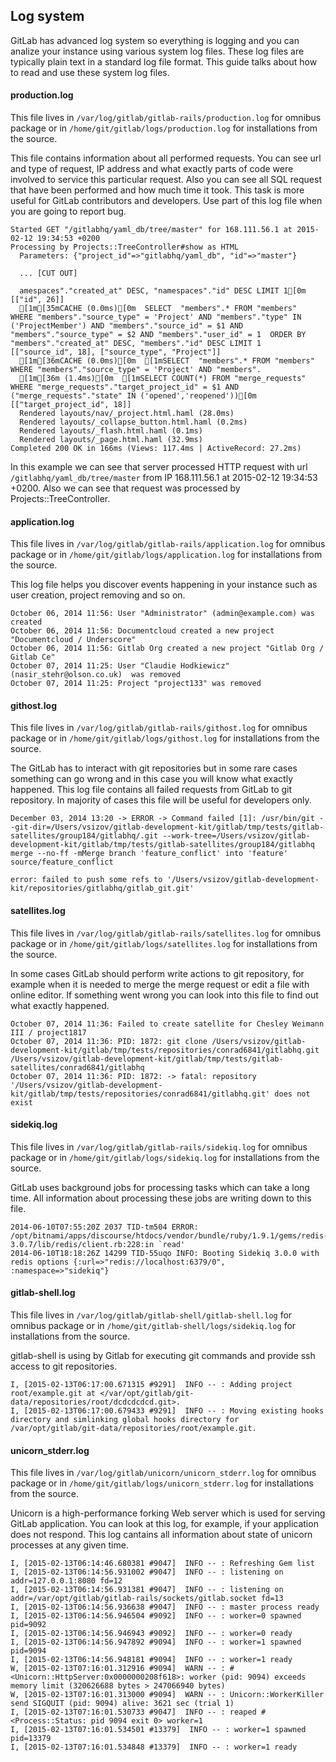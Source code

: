 ## Log system
GitLab has advanced log system so everything is logging and you can analize your instance using various system log files.
These log files are typically plain text in a standard log file format. This guide talks about how to read and use these system log files.

#### production.log
This file lives in `/var/log/gitlab/gitlab-rails/production.log` for omnibus package or in `/home/git/gitlab/logs/production.log` for installations from the source.

This file contains information about all performed requests. You can see url and type of request, IP address and what exactly parts of code were involved to service this particular request. Also you can see all SQL request that have been performed and how much time it took.
This task is more useful for GitLab contributors and developers. Use part of this log file when you are going to report bug.

```
Started GET "/gitlabhq/yaml_db/tree/master" for 168.111.56.1 at 2015-02-12 19:34:53 +0200
Processing by Projects::TreeController#show as HTML
  Parameters: {"project_id"=>"gitlabhq/yaml_db", "id"=>"master"}
  
  ... [CUT OUT]

  amespaces"."created_at" DESC, "namespaces"."id" DESC LIMIT 1[0m  [["id", 26]]
  [1m[35mCACHE (0.0ms)[0m  SELECT  "members".* FROM "members"  WHERE "members"."source_type" = 'Project' AND "members"."type" IN ('ProjectMember') AND "members"."source_id" = $1 AND "members"."source_type" = $2 AND "members"."user_id" = 1  ORDER BY "members"."created_at" DESC, "members"."id" DESC LIMIT 1  [["source_id", 18], ["source_type", "Project"]]
  [1m[36mCACHE (0.0ms)[0m  [1mSELECT  "members".* FROM "members"  WHERE "members"."source_type" = 'Project' AND "members".
  [1m[36m (1.4ms)[0m  [1mSELECT COUNT(*) FROM "merge_requests"  WHERE "merge_requests"."target_project_id" = $1 AND ("merge_requests"."state" IN ('opened','reopened'))[0m  [["target_project_id", 18]]
  Rendered layouts/nav/_project.html.haml (28.0ms)
  Rendered layouts/_collapse_button.html.haml (0.2ms)
  Rendered layouts/_flash.html.haml (0.1ms)
  Rendered layouts/_page.html.haml (32.9ms)
Completed 200 OK in 166ms (Views: 117.4ms | ActiveRecord: 27.2ms)
```
In this example we can see that server processed HTTP request with url `/gitlabhq/yaml_db/tree/master` from IP 168.111.56.1 at 2015-02-12 19:34:53 +0200. Also we can see that request was processed by Projects::TreeController.

#### application.log
This file lives in `/var/log/gitlab/gitlab-rails/application.log` for omnibus package or in `/home/git/gitlab/logs/application.log` for installations from the source.

This log file helps you discover events happening in your instance such as user creation, project removing and so on.

```
October 06, 2014 11:56: User "Administrator" (admin@example.com) was created
October 06, 2014 11:56: Documentcloud created a new project "Documentcloud / Underscore"
October 06, 2014 11:56: Gitlab Org created a new project "Gitlab Org / Gitlab Ce"
October 07, 2014 11:25: User "Claudie Hodkiewicz" (nasir_stehr@olson.co.uk)  was removed
October 07, 2014 11:25: Project "project133" was removed
```
#### githost.log
This file lives in `/var/log/gitlab/gitlab-rails/githost.log` for omnibus package or in `/home/git/gitlab/logs/githost.log` for installations from the source.

The GitLab has to interact with git repositories but in some rare cases something can go wrong and in this case you will know what exactly happened. This log file contains all failed requests from GitLab to git repository. In majority of cases this file will be useful for developers only.
```
December 03, 2014 13:20 -> ERROR -> Command failed [1]: /usr/bin/git --git-dir=/Users/vsizov/gitlab-development-kit/gitlab/tmp/tests/gitlab-satellites/group184/gitlabhq/.git --work-tree=/Users/vsizov/gitlab-development-kit/gitlab/tmp/tests/gitlab-satellites/group184/gitlabhq merge --no-ff -mMerge branch 'feature_conflict' into 'feature' source/feature_conflict

error: failed to push some refs to '/Users/vsizov/gitlab-development-kit/repositories/gitlabhq/gitlab_git.git'
```

#### satellites.log
This file lives in `/var/log/gitlab/gitlab-rails/satellites.log` for omnibus package or in `/home/git/gitlab/logs/satellites.log` for installations from the source.

In some cases GitLab should perform write actions to git repository, for example when it is needed to merge the merge request or edit a file with online editor. If something went wrong you can look into this file to find out what exactly happened.
```
October 07, 2014 11:36: Failed to create satellite for Chesley Weimann III / project1817
October 07, 2014 11:36: PID: 1872: git clone /Users/vsizov/gitlab-development-kit/gitlab/tmp/tests/repositories/conrad6841/gitlabhq.git /Users/vsizov/gitlab-development-kit/gitlab/tmp/tests/gitlab-satellites/conrad6841/gitlabhq
October 07, 2014 11:36: PID: 1872: -> fatal: repository '/Users/vsizov/gitlab-development-kit/gitlab/tmp/tests/repositories/conrad6841/gitlabhq.git' does not exist
```

#### sidekiq.log
This file lives in `/var/log/gitlab/gitlab-rails/sidekiq.log` for omnibus package or in `/home/git/gitlab/logs/sidekiq.log` for installations from the source.

GitLab uses background jobs for processing tasks which can take a long time. All information about processing these jobs are writing down to this file.
```
2014-06-10T07:55:20Z 2037 TID-tm504 ERROR: /opt/bitnami/apps/discourse/htdocs/vendor/bundle/ruby/1.9.1/gems/redis-3.0.7/lib/redis/client.rb:228:in `read'
2014-06-10T18:18:26Z 14299 TID-55uqo INFO: Booting Sidekiq 3.0.0 with redis options {:url=>"redis://localhost:6379/0", :namespace=>"sidekiq"}
```

#### gitlab-shell.log
This file lives in `/var/log/gitlab/gitlab-shell/gitlab-shell.log` for omnibus package or in `/home/git/gitlab-shell/logs/sidekiq.log` for installations from the source.

gitlab-shell is using by Gitlab for executing git commands and provide ssh access to git repositories.

```
I, [2015-02-13T06:17:00.671315 #9291]  INFO -- : Adding project root/example.git at </var/opt/gitlab/git-data/repositories/root/dcdcdcdcd.git>.
I, [2015-02-13T06:17:00.679433 #9291]  INFO -- : Moving existing hooks directory and simlinking global hooks directory for /var/opt/gitlab/git-data/repositories/root/example.git.
```

#### unicorn_stderr.log
This file lives in `/var/log/gitlab/unicorn/unicorn_stderr.log` for omnibus package or in `/home/git/gitlab/logs/unicorn_stderr.log` for installations from the source.

Unicorn is a high-performance forking Web server which is used for serving GitLab application. You can look at this log, for example, if your application does not respond. This log cantains all information about state of unicorn processes at any given time.

```
I, [2015-02-13T06:14:46.680381 #9047]  INFO -- : Refreshing Gem list
I, [2015-02-13T06:14:56.931002 #9047]  INFO -- : listening on addr=127.0.0.1:8080 fd=12
I, [2015-02-13T06:14:56.931381 #9047]  INFO -- : listening on addr=/var/opt/gitlab/gitlab-rails/sockets/gitlab.socket fd=13
I, [2015-02-13T06:14:56.936638 #9047]  INFO -- : master process ready
I, [2015-02-13T06:14:56.946504 #9092]  INFO -- : worker=0 spawned pid=9092
I, [2015-02-13T06:14:56.946943 #9092]  INFO -- : worker=0 ready
I, [2015-02-13T06:14:56.947892 #9094]  INFO -- : worker=1 spawned pid=9094
I, [2015-02-13T06:14:56.948181 #9094]  INFO -- : worker=1 ready
W, [2015-02-13T07:16:01.312916 #9094]  WARN -- : #<Unicorn::HttpServer:0x0000000208f618>: worker (pid: 9094) exceeds memory limit (320626688 bytes > 247066940 bytes)
W, [2015-02-13T07:16:01.313000 #9094]  WARN -- : Unicorn::WorkerKiller send SIGQUIT (pid: 9094) alive: 3621 sec (trial 1)
I, [2015-02-13T07:16:01.530733 #9047]  INFO -- : reaped #<Process::Status: pid 9094 exit 0> worker=1
I, [2015-02-13T07:16:01.534501 #13379]  INFO -- : worker=1 spawned pid=13379
I, [2015-02-13T07:16:01.534848 #13379]  INFO -- : worker=1 ready
```
